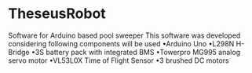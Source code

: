 # TheseusRobot
Software for Arduino based pool sweeper
This software was developed considering following components will be used
 •Arduino Uno
 •L298N H-Bridge
 •3S battery pack with integrated BMS
 •Towerpro MG995 analog servo motor
 •VL53L0X Time of Flight Sensor
 •3 brushed DC motors

